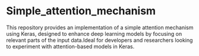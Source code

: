 # Simple_attention_mechanism
This repository provides an implementation of a simple attention mechanism using Keras, designed to enhance deep learning models by focusing on relevant parts of the input data.Ideal for developers and researchers looking to experiment with attention-based models in Keras. 
